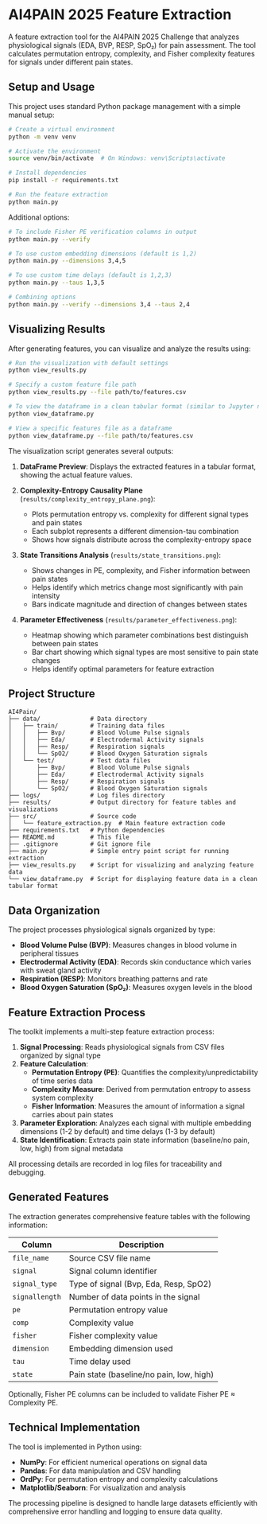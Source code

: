 # AI4PAIN 2025 Feature Extraction

A feature extraction tool for the AI4PAIN 2025 Challenge that analyzes physiological signals (EDA, BVP, RESP, SpO₂) for pain assessment. The tool calculates permutation entropy, complexity, and Fisher complexity features for signals under different pain states.

## Setup and Usage

This project uses standard Python package management with a simple manual setup:

```bash
# Create a virtual environment
python -m venv venv

# Activate the environment
source venv/bin/activate  # On Windows: venv\Scripts\activate

# Install dependencies
pip install -r requirements.txt

# Run the feature extraction
python main.py
```

Additional options:

```bash
# To include Fisher PE verification columns in output
python main.py --verify

# To use custom embedding dimensions (default is 1,2)
python main.py --dimensions 3,4,5

# To use custom time delays (default is 1,2,3)
python main.py --taus 1,3,5

# Combining options
python main.py --verify --dimensions 3,4 --taus 2,4
```

## Visualizing Results

After generating features, you can visualize and analyze the results using:

```bash
# Run the visualization with default settings
python view_results.py

# Specify a custom feature file path
python view_results.py --file path/to/features.csv

# To view the dataframe in a clean tabular format (similar to Jupyter notebook's style)
python view_dataframe.py

# View a specific features file as a dataframe
python view_dataframe.py --file path/to/features.csv
```

The visualization script generates several outputs:

1. **DataFrame Preview**: Displays the extracted features in a tabular format, showing the actual feature values.

2. **Complexity-Entropy Causality Plane** (`results/complexity_entropy_plane.png`):
   - Plots permutation entropy vs. complexity for different signal types and pain states
   - Each subplot represents a different dimension-tau combination
   - Shows how signals distribute across the complexity-entropy space

3. **State Transitions Analysis** (`results/state_transitions.png`):
   - Shows changes in PE, complexity, and Fisher information between pain states
   - Helps identify which metrics change most significantly with pain intensity
   - Bars indicate magnitude and direction of changes between states

4. **Parameter Effectiveness** (`results/parameter_effectiveness.png`):
   - Heatmap showing which parameter combinations best distinguish between pain states
   - Bar chart showing which signal types are most sensitive to pain state changes
   - Helps identify optimal parameters for feature extraction

## Project Structure

```
AI4Pain/
├── data/              # Data directory
│   ├── train/         # Training data files
│   │   ├── Bvp/       # Blood Volume Pulse signals
│   │   ├── Eda/       # Electrodermal Activity signals
│   │   ├── Resp/      # Respiration signals
│   │   └── SpO2/      # Blood Oxygen Saturation signals
│   └── test/          # Test data files
│       ├── Bvp/       # Blood Volume Pulse signals
│       ├── Eda/       # Electrodermal Activity signals
│       ├── Resp/      # Respiration signals
│       └── SpO2/      # Blood Oxygen Saturation signals
├── logs/              # Log files directory
├── results/           # Output directory for feature tables and visualizations
├── src/               # Source code
│   └── feature_extraction.py  # Main feature extraction code
├── requirements.txt   # Python dependencies
├── README.md          # This file
├── .gitignore         # Git ignore file
├── main.py            # Simple entry point script for running extraction
├── view_results.py    # Script for visualizing and analyzing feature data
└── view_dataframe.py  # Script for displaying feature data in a clean tabular format
```

## Data Organization

The project processes physiological signals organized by type:

- **Blood Volume Pulse (BVP)**: Measures changes in blood volume in peripheral tissues
- **Electrodermal Activity (EDA)**: Records skin conductance which varies with sweat gland activity
- **Respiration (RESP)**: Monitors breathing patterns and rate
- **Blood Oxygen Saturation (SpO₂)**: Measures oxygen levels in the blood

## Feature Extraction Process

The toolkit implements a multi-step feature extraction process:

1. **Signal Processing**: Reads physiological signals from CSV files organized by signal type
2. **Feature Calculation**:
   - **Permutation Entropy (PE)**: Quantifies the complexity/unpredictability of time series data
   - **Complexity Measure**: Derived from permutation entropy to assess system complexity
   - **Fisher Information**: Measures the amount of information a signal carries about pain states
3. **Parameter Exploration**: Analyzes each signal with multiple embedding dimensions (1-2 by default) and time delays (1-3 by default)
4. **State Identification**: Extracts pain state information (baseline/no pain, low, high) from signal metadata

All processing details are recorded in log files for traceability and debugging.

## Generated Features

The extraction generates comprehensive feature tables with the following information:

| Column | Description |
|--------|-------------|
| `file_name` | Source CSV file name |
| `signal` | Signal column identifier |
| `signal_type` | Type of signal (Bvp, Eda, Resp, SpO2) |
| `signallength` | Number of data points in the signal |
| `pe` | Permutation entropy value |
| `comp` | Complexity value |
| `fisher` | Fisher complexity value |
| `dimension` | Embedding dimension used |
| `tau` | Time delay used |
| `state` | Pain state (baseline/no pain, low, high) |

Optionally, Fisher PE columns can be included to validate Fisher PE ≈ Complexity PE.

## Technical Implementation

The tool is implemented in Python using:

- **NumPy**: For efficient numerical operations on signal data
- **Pandas**: For data manipulation and CSV handling
- **OrdPy**: For permutation entropy and complexity calculations
- **Matplotlib/Seaborn**: For visualization and analysis

The processing pipeline is designed to handle large datasets efficiently with comprehensive error handling and logging to ensure data quality.
